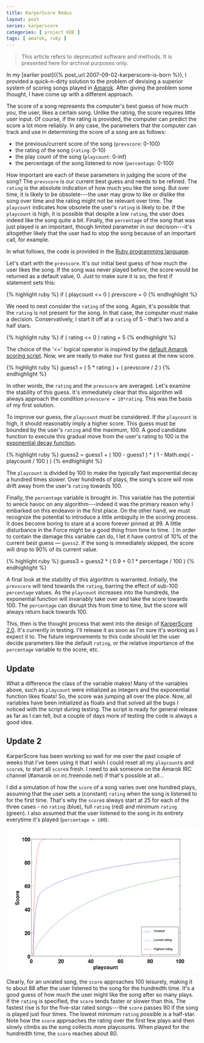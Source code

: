 ```yaml
---
title: KarperScore Redux
layout: post
series: karperscore
categories: [ project KDE ]
tags: [ amarok, ruby ]
---
```


> This article refers to deprecated software and methods.
> It is presented here for archival purposes only.

In my [earlier post]({% post_url 2007-09-02-karperscore-is-born %}), I provided a quick-n-dirty solution to the problem of devising a superior system of scoring songs played in [Amarok](http://amarok.kde.org/).
After giving the problem some thought, I have come up with a different approach.

The score of a song represents the computer's best guess of how much you, the user, likes a certain song.
Unlike the rating, the score requires little user input.
Of course, if the rating is provided, the computer can predict the score a lot more reliably.
In any case, the parameters that the computer can track and use in determining the score of a song are as follows:

- the previous/current score of the song (`prevscore`: 0-100)
- the rating of the song (`rating`: 0-10)
- the play count of the song (`playcount`: 0-inf)
- the percentage of the song listened to now (`percentage`: 0-100)

How important are each of these parameters in judging the score of the song?
The `prevscore` is our current best guess and needs to be refined.
The `rating` is the absolute indication of how much you like the song.
But over time, it is likely to be obsolete---the user may grow to like or dislike the song over time and the rating might not be relevant over time.
The `playcount` indicates how obsolete the user's `rating` is likely to be.
If the `playcount` is high, it is possible that despite a low `rating`, the user does indeed like the song quite a bit.
Finally, the `percentage` of the song that was just played is an important, though limited parameter in our decision---it's altogether likely that the user had to stop the song because of an important call, for example.

In what follows, the code is provided in the [Ruby programming language](http://www.ruby-lang.org/en/).

Let's start with the `prevscore`.
It's our initial best guess of how much the user likes the song.
If the song was never played before, the score would be returned as a default value, 0.
Just to make sure it is so, the first if statement sets this:

{% highlight ruby %}
if ( playcount <= 0 )
  prevscore = 0
{% endhighlight %}

We need to next consider the `rating` of the song.
Again, it's possible that the `rating` is not present for the song.
In that case, the computer must make a decision.
Conservatively, I start it off at a `rating` of 5 - that's two and a half stars.

{% highlight ruby %}
if ( rating <= 0 )
  rating = 5
{% endhighlight %}

The choice of the '<=' logical operator is inspired by the [default Amarok scoring script](http://amarok.kde.org/wiki/FAQ#How_are_track_scores_determined.3F).
Now, we are ready to make our first guess at the new score.

{% highlight ruby %}
guess1 = ( 5 * rating ) + ( prevscore / 2 )
{% endhighlight %}

In other words, the `rating` and the `prevscore` are averaged.
Let's examine the stability of this guess.
It's immediately clear that this algorithm will always approach the condition `prevscore = 10*rating`.
This was the basis of my first solution.

To improve our guess, the `playcount` must be considered.
If the `playcount` is high, it should reasonably imply a higher score.
This guess must be bounded by the user's `rating` and the maximum, 100.
A good candidate function to execute this gradual move from the user's rating to 100 is the [exponential decay function](http://en.wikipedia.org/wiki/Exponential_decay).

{% highlight ruby %}
guess2 = guess1 + ( 100 - guess1 ) * ( 1 - Math.exp( -playcount / 100 ) )
{% endhighlight %}

The `playcount` is divided by 100 to make the typically fast exponential decay a hundred times slower.
Over hundreds of plays, the song's score will now drift away from the user's `rating` towards 100.

Finally, the `percentage` variable is brought in.
This variable has the potential to wreck havoc on any algorithm---indeed it was the primary reason why I embarked on this endeavor in the first place.
On the other hand, we must recognize the potential to introduce a little ambiguity in the scoring process.
It does become boring to stare at a score forever pinned at 99.
A little disturbance in the Force might be a good thing from time to time. :)
In order to contain the damage this variable can do, I let it have control of 10% of the current best guess — `guess2`.
If the song is immediately skipped, the score will drop to 90% of its current value.

{% highlight ruby %}
guess3 = guess2 * ( 0.9 + 0.1 * percentage / 100 )
{% endhighlight %}

A final look at the stability of this algorithm is warranted.
Initially, the `prevscore` will tend towards the `rating`, barring the effect of sub-100 `percentage` values.
As the `playcount` increases into the hundreds, the exponential function will invariably take over and take the score towards 100.
The `percentage` can disrupt this from time to time, but the score will always return back towards 100.

This, then is the thought process that went into the design of [KarperScore 2.0](http://kde-apps.org/content/show.php?content=65466).
It's currently in testing.
I'll release it as soon as I'm sure it's working as I expect it to.
The future improvements to this code should let the user decide parameters like the default `rating`, or the relative importance of the `percentage` variable to the score, etc.

## Update

What a difference the class of the variable makes!
Many of the variables above, such as `playcount` were initialized as integers and the exponential function likes floats!
So, the score was jumping all over the place.
Now, all variables have been initialized as floats and that solved all the bugs I noticed with the script during testing.
The script is ready for general release as far as I can tell, but a couple of days more of testing the code is always a good idea.

## Update 2

KarperScore has been working so well for me over the past couple of weeks that I've been using it that I wish I could reset all my `playcount`s and `score`s, to start all `score`s fresh.
I need to ask someone on the Amarok IRC channel (#amarok on irc.freenode.net) if that's possible at all...

I did a simulation of how the `score` of a song varies over one hundred plays, assuming that the user sets a (constant) `rating` when the song is listened to for the first time.
That's why the `score`s always start at 25 for each of the three cases - no `rating` (blue), full `rating` (red) and minimum `rating` (green).
I also assumed that the user listened to the song in its entirety everytime it's played (`percentage = 100`).

![image](/images/attachment-0001.png)

Clearly, for an unrated song, the `score` approaches 100 leisurely, making it to about 88 after the user listened to the song for the hundredth time.
It's a good guess of how much the user might like the song after so many plays.
If the `rating` is specified, the `score` tends faster or slower than this.
The fastest rise is for the five-star rated songs---the `score` passes 90 if the song is played just four times.
The lowest minimum `rating` possible is a half-star.
Note how the `score` approaches the rating over the first few plays and then slowly climbs as the song collects more playcounts.
When played for the hundredth time, the `score` reaches about 80.

